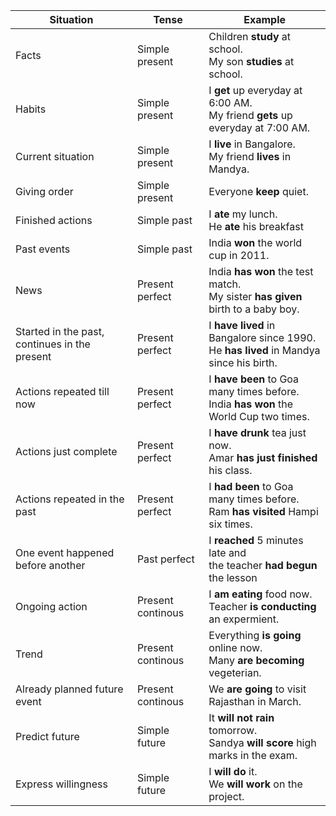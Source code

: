 | Situation | Tense | Example |
|-|-|-|
| Facts| Simple present | Children __study__ at school. <br> My son __studies__ at school. |
| Habits| Simple present | I __get__ up everyday at 6:00 AM. <br> My friend __gets__ up everyday at 7:00 AM. |
| Current situation | Simple present | I __live__ in Bangalore. <br> My friend __lives__ in Mandya. |
| Giving order | Simple present |  Everyone __keep__ quiet.|
| Finished actions | Simple past | I __ate__ my lunch. <br> He __ate__ his breakfast |
| Past events | Simple past | India __won__ the world cup in 2011. |
| News | Present perfect | India __has won__ the test match. <br> My sister __has given__ birth to a baby boy.|
| Started in the past, continues in the present |Present perfect| I __have lived__ in Bangalore since 1990. <br> He __has lived__ in Mandya since his birth.|
| Actions repeated till now | Present perfect| I __have been__ to Goa many times before. <br> India __has won__ the World Cup two times. |
| Actions just complete | Present perfect | I __have drunk__ tea just now. <br> Amar __has just finished__ his class. |
| Actions repeated in the past | Present perfect| I __had been__ to Goa many times before. <br> Ram __has visited__ Hampi six times. |
| One event happened before another | Past perfect | I __reached__ 5 minutes late and <br> the teacher __had begun__ the lesson |
| Ongoing action| Present continous | I __am eating__ food now. <br> Teacher __is conducting__ an expermient.|
| Trend | Present continous | Everything __is going__ online now. <br> Many __are becoming__ vegeterian. |
| Already planned future event | Present continous | We __are going__ to visit Rajasthan in March.<br>  |
| Predict future| Simple future | It __will not rain__ tomorrow. <br> Sandya __will score__ high marks in the exam.|
| Express willingness | Simple future | I __will do__ it. <br> We __will work__ on the project.|
